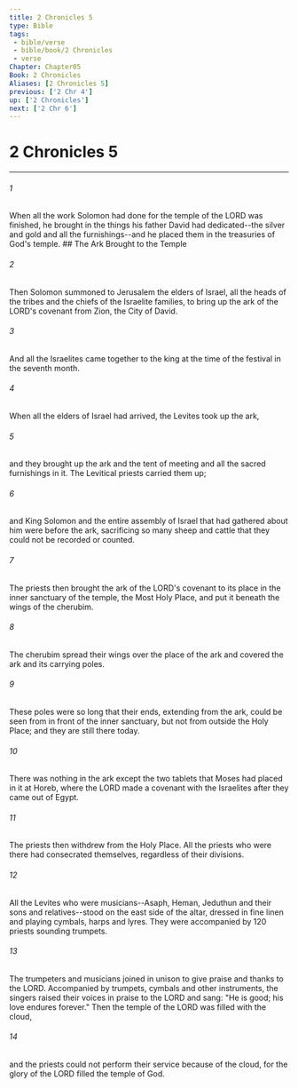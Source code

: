 ```yaml
---
title: 2 Chronicles 5
type: Bible
tags:
 - bible/verse
 - bible/book/2 Chronicles
 - verse
Chapter: Chapter05
Book: 2 Chronicles
Aliases: [2 Chronicles 5]
previous: ['2 Chr 4']
up: ['2 Chronicles']
next: ['2 Chr 6']
---
```

# 2 Chronicles 5

***


###### 1 
When all the work Solomon had done for the temple of the LORD was finished, he brought in the things his father David had dedicated--the silver and gold and all the furnishings--and he placed them in the treasuries of God's temple. ## The Ark Brought to the Temple 

###### 2 
Then Solomon summoned to Jerusalem the elders of Israel, all the heads of the tribes and the chiefs of the Israelite families, to bring up the ark of the LORD's covenant from Zion, the City of David. 

###### 3 
And all the Israelites came together to the king at the time of the festival in the seventh month. 

###### 4 
When all the elders of Israel had arrived, the Levites took up the ark, 

###### 5 
and they brought up the ark and the tent of meeting and all the sacred furnishings in it. The Levitical priests carried them up; 

###### 6 
and King Solomon and the entire assembly of Israel that had gathered about him were before the ark, sacrificing so many sheep and cattle that they could not be recorded or counted. 

###### 7 
The priests then brought the ark of the LORD's covenant to its place in the inner sanctuary of the temple, the Most Holy Place, and put it beneath the wings of the cherubim. 

###### 8 
The cherubim spread their wings over the place of the ark and covered the ark and its carrying poles. 

###### 9 
These poles were so long that their ends, extending from the ark, could be seen from in front of the inner sanctuary, but not from outside the Holy Place; and they are still there today. 

###### 10 
There was nothing in the ark except the two tablets that Moses had placed in it at Horeb, where the LORD made a covenant with the Israelites after they came out of Egypt. 

###### 11 
The priests then withdrew from the Holy Place. All the priests who were there had consecrated themselves, regardless of their divisions. 

###### 12 
All the Levites who were musicians--Asaph, Heman, Jeduthun and their sons and relatives--stood on the east side of the altar, dressed in fine linen and playing cymbals, harps and lyres. They were accompanied by 120 priests sounding trumpets. 

###### 13 
The trumpeters and musicians joined in unison to give praise and thanks to the LORD. Accompanied by trumpets, cymbals and other instruments, the singers raised their voices in praise to the LORD and sang: "He is good; his love endures forever." Then the temple of the LORD was filled with the cloud, 

###### 14 
and the priests could not perform their service because of the cloud, for the glory of the LORD filled the temple of God. 

